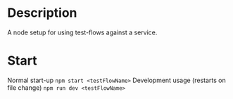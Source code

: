 # Description
A node setup for using test-flows against a service.

# Start
Normal start-up
`npm start <testFlowName>`
Development usage (restarts on file change)
`npm run dev <testFlowName>`